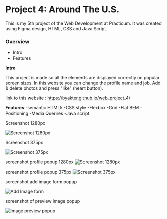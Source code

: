 
# Project 4: Around The U.S.
This is my 5th project of the Web Development at Practicum. It was created using Figma design, HTML, CSS and Java Script.

### Overview  

* Intro  
* Features  

  
**Intro**
  
This project is made so all the elements are displayed correctly on popular screen sizes. 
In this website you can change the profile name and job, Add & delete photos and press "like" (heart button).  
  
link to this website : https://byakter.github.io/web_project_4/ 

**Features**
-semantic HTML5
-CSS style
-Flexbox
-Grid
-Flat BEM
-Positioning
-Media Querires
-Java script 

Screenshot 1280px 

![Screenshot 1280px](https://user-images.githubusercontent.com/109795934/189763195-a11408e9-9991-4cd3-b5e3-4c91c9c2def7.png)


Screenshot 375px 

![Screenshot 375px](https://user-images.githubusercontent.com/109795934/189763359-fa5b6151-9de2-42bc-9f58-85c46fe38351.png)


screenshot profile popup 1280px
![Screenshot 1280px](https://user-images.githubusercontent.com/109795934/193616991-33598845-bbf5-4e4c-8cff-9fb0c4027aed.png)

screenshot profile popup 375px
![Screenshot 375px](https://user-images.githubusercontent.com/109795934/193617085-410d2d0b-75a8-4b2f-a197-48163fd92548.png)

screenshot add image form popup

![Add Image form](https://user-images.githubusercontent.com/109795934/197833174-e5055e41-a0d5-48a3-bed7-69cb3d3a76f7.png)

screenshot of preview image popup

![Image preview popup](https://user-images.githubusercontent.com/109795934/197833351-4c1f7298-0417-4e31-93b5-6a4184ba6f4e.png)
